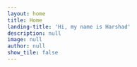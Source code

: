 ```yaml
---
layout: home
title: Home
landing-title: 'Hi, my name is Harshad'
description: null
image: null
author: null
show_tile: false
---
```

